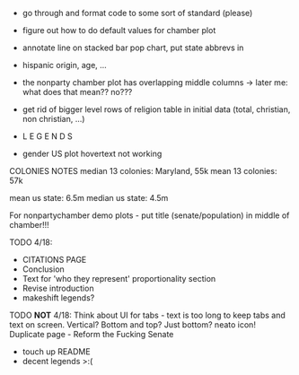- go through and format code to some sort of standard (please)

- figure out how to do default values for chamber plot

- annotate line on stacked bar pop chart, put state abbrevs in

- hispanic origin, age, ...

- the nonparty chamber plot has overlapping middle columns -> later me: what does that mean?? no???

- get rid of bigger level rows of religion table in initial data (total, christian, non christian, ...)


- L E G E N D S

- gender US plot hovertext not working


COLONIES NOTES
median 13 colonies: Maryland, 55k
mean 13 colonies: 57k

mean us state: 6.5m
median us state: 4.5m

For nonpartychamber demo plots - put title (senate/population) in middle of chamber!!!

TODO 4/18:
- CITATIONS PAGE
- Conclusion
- Text for 'who they represent' proportionality section
- Revise introduction
- makeshift legends? 

TODO **NOT** 4/18:
Think about UI for tabs - text is too long to keep tabs and text on screen. Vertical? Bottom and top? Just bottom? 
neato icon!
Duplicate page - Reform the Fucking Senate
- touch up README
- decent legends >:(